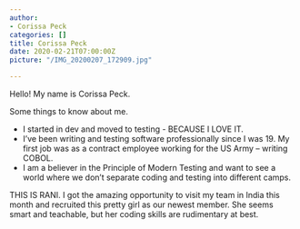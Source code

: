 ```yaml
---
author:
- Corissa Peck
categories: []
title: Corissa Peck
date: 2020-02-21T07:00:00Z
picture: "/IMG_20200207_172909.jpg"

---
```

Hello! My name is Corissa Peck.

Some things to know about me.

* I started in dev and moved to testing - BECAUSE I LOVE IT.
* I’ve been writing and testing software professionally since I was 19. My first job was as a contract employee working for the US Army – writing COBOL.
* I am a believer in the Principle of Modern Testing and want to see a world where we don’t separate coding and testing into different camps.

THIS IS RANI.  I got the amazing opportunity to visit my team in India this month and recruited this pretty girl as our newest member. She seems smart and teachable,  but her coding skills are rudimentary at best.